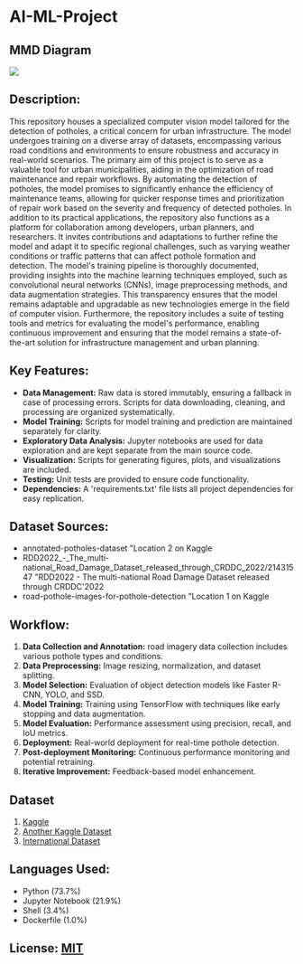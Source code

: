 # AI-ML-Project

## **MMD Diagram**

[![](https://mermaid.ink/img/pako:eNrtmVGvmjAUx79K08U9qYEWdPCwREGzJVv2cB-WLLx0UrQZFgNl9zrjdx_QcmfViyS7jmQhGuWc_uR_oKek_3iAqySk0IWDwSHgADDOhAuqwwCKDd3SAKq4zPACzk4yZW5maokyFbE4LpMBfENIZJAwgMPT8UykyQ-qCIzx1eHRIwvFRkIm2j0FsGaOwxN11KQeOX8t_bIy7kzZ6kzZ7kp53thlUUjup4w6U8adKVtdKXvNT5N7KqPOlHFnylZXyn5n69nvbD37na3nReM0R_d7bC-bhJ1V9LrC8qDWDyAN1xfblZBGJI_FRV2a9GQyaSetMSRNk8cNLbc7brVZSrckvn5fvlK23ogMvAVzRrKzIi_KiV6zHI2JyXeqpuOypKs7gJVgP4lgCQfLnK_Kgxu3MvoHtV-t6rwtyq_io3wPBgEPeCaIoD4j65RsJVNlivN95LtcgE9kT9MAApKBYpN7A0C3AHwLsG4BdnXdGvSBhSHlkgKm5OZmCwa1YHALxmpgkGQ8swWDWjC4BdNUD5aMb7ZgUAvmrJ4vuTibsYUOLBknMZCYBJZlG5bIzASj0fvnqatDVcUM66MqxKoZZpaigQsuVrFGYD1UN6torNNwLsU90wXX1pVkkGL0EOmhkptjFQI9rvUs_ceWNurJaupJ85AKX7zWmlDinhTzkRL3LBXroaJ9qbYADdfuoxYMbmKel_GiopYFBWRzJLI5OBzCLS2eeSwsvHlvx3s73tvx3o73dry3470d7-14b8d7O_7_2PFiq0tykTzs-Qq6Is3pEOa78I8zh25E4qzI7giH7gE-QdeajrGDbdvBeOo4pm3YQ7iHLsZjhKZoamDbmDjG1DwO4a8kKc5gjB2jeuGJ-Q47yLGq032rBqUmDZlI0s_y37DqT7Hjbys5JdI?type=png)](https://mermaid.live/edit#pako:eNrtmVGvmjAUx79K08U9qYEWdPCwREGzJVv2cB-WLLx0UrQZFgNl9zrjdx_QcmfViyS7jmQhGuWc_uR_oKek_3iAqySk0IWDwSHgADDOhAuqwwCKDd3SAKq4zPACzk4yZW5maokyFbE4LpMBfENIZJAwgMPT8UykyQ-qCIzx1eHRIwvFRkIm2j0FsGaOwxN11KQeOX8t_bIy7kzZ6kzZ7kp53thlUUjup4w6U8adKVtdKXvNT5N7KqPOlHFnylZXyn5n69nvbD37na3nReM0R_d7bC-bhJ1V9LrC8qDWDyAN1xfblZBGJI_FRV2a9GQyaSetMSRNk8cNLbc7brVZSrckvn5fvlK23ogMvAVzRrKzIi_KiV6zHI2JyXeqpuOypKs7gJVgP4lgCQfLnK_Kgxu3MvoHtV-t6rwtyq_io3wPBgEPeCaIoD4j65RsJVNlivN95LtcgE9kT9MAApKBYpN7A0C3AHwLsG4BdnXdGvSBhSHlkgKm5OZmCwa1YHALxmpgkGQ8swWDWjC4BdNUD5aMb7ZgUAvmrJ4vuTibsYUOLBknMZCYBJZlG5bIzASj0fvnqatDVcUM66MqxKoZZpaigQsuVrFGYD1UN6torNNwLsU90wXX1pVkkGL0EOmhkptjFQI9rvUs_ceWNurJaupJ85AKX7zWmlDinhTzkRL3LBXroaJ9qbYADdfuoxYMbmKel_GiopYFBWRzJLI5OBzCLS2eeSwsvHlvx3s73tvx3o73dry3470d7-14b8d7O_7_2PFiq0tykTzs-Qq6Is3pEOa78I8zh25E4qzI7giH7gE-QdeajrGDbdvBeOo4pm3YQ7iHLsZjhKZoamDbmDjG1DwO4a8kKc5gjB2jeuGJ-Q47yLGq032rBqUmDZlI0s_y37DqT7Hjbys5JdI)

## **Description:**

This repository houses a specialized computer vision model tailored for the detection of potholes, a critical concern for urban infrastructure. The model undergoes training on a diverse array of datasets, encompassing various road conditions and environments to ensure robustness and accuracy in real-world scenarios. The primary aim of this project is to serve as a valuable tool for urban municipalities, aiding in the optimization of road maintenance and repair workflows. By automating the detection of potholes, the model promises to significantly enhance the efficiency of maintenance teams, allowing for quicker response times and prioritization of repair work based on the severity and frequency of detected potholes. In addition to its practical applications, the repository also functions as a platform for collaboration among developers, urban planners, and researchers. It invites contributions and adaptations to further refine the model and adapt it to specific regional challenges, such as varying weather conditions or traffic patterns that can affect pothole formation and detection. The model's training pipeline is thoroughly documented, providing insights into the machine learning techniques employed, such as convolutional neural networks (CNNs), image preprocessing methods, and data augmentation strategies. This transparency ensures that the model remains adaptable and upgradable as new technologies emerge in the field of computer vision. Furthermore, the repository includes a suite of testing tools and metrics for evaluating the model's performance, enabling continuous improvement and ensuring that the model remains a state-of-the-art solution for infrastructure management and urban planning.

## **Key Features:**

- **Data Management:** Raw data is stored immutably, ensuring a fallback in case of processing errors. Scripts for data downloading, cleaning, and processing are organized systematically.
- **Model Training:** Scripts for model training and prediction are maintained separately for clarity.
- **Exploratory Data Analysis:** Jupyter notebooks are used for data exploration and are kept separate from the main source code.
- **Visualization:** Scripts for generating figures, plots, and visualizations are included.
- **Testing:** Unit tests are provided to ensure code functionality.
- **Dependencies:** A 'requirements.txt' file lists all project dependencies for easy replication.

## **Dataset Sources:**

- annotated-potholes-dataset "Location 2 on Kaggle
- RDD2022\_-_The_multi-national_Road_Damage_Dataset_released_through_CRDDC_2022/21431547 "RDD2022 - The multi-national Road Damage Dataset released through CRDDC'2022
- road-pothole-images-for-pothole-detection "Location 1 on Kaggle

## **Workflow:**

1. **Data Collection and Annotation:** road imagery data collection includes various pothole types and conditions.
2. **Data Preprocessing:** Image resizing, normalization, and dataset splitting.
3. **Model Selection:** Evaluation of object detection models like Faster R-CNN, YOLO, and SSD.
4. **Model Training:** Training using TensorFlow with techniques like early stopping and data augmentation.
5. **Model Evaluation:** Performance assessment using precision, recall, and IoU metrics.
6. **Deployment:** Real-world deployment for real-time pothole detection.
7. **Post-deployment Monitoring:** Continuous performance monitoring and potential retraining.
8. **Iterative Improvement:** Feedback-based model enhancement.

## Dataset

1. [Kaggle][1]
2. [Another Kaggle Dataset][2]
3. [International Dataset][3]

## **Languages Used:**

- Python (73.7%)
- Jupyter Notebook (21.9%)
- Shell (3.4%)
- Dockerfile (1.0%)

## License: [MIT](./LICENSE)

[1]: https://www.kaggle.com/datasets/sovitrath/road-pothole-images-for-pothole-detection "Location 1 on Kaggle"
[2]: https://www.kaggle.com/datasets/chitholian/annotated-potholes-dataset "Location 2 on Kaggle"
[3]: https://figshare.com/articles/dataset/RDD2022_-_The_multi-national_Road_Damage_Dataset_released_through_CRDDC_2022/21431547 "RDD2022 - The multi-national Road Damage Dataset released through CRDDC'2022"

